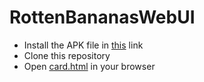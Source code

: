 # RottenBananasWebUI

- Install the APK file in [this](https://github.com/himanshurawlani/RottenBananas/releases) link
- Clone this repository
- Open [card.html](examples/card.html) in your browser
